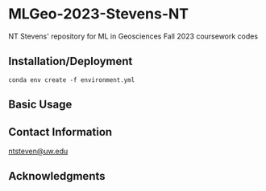 # MLGeo-2023-Stevens-NT
NT Stevens' repository for ML in Geosciences Fall 2023 coursework codes

## Installation/Deployment
`conda env create -f environment.yml`
## Basic Usage

## Contact Information
ntsteven@uw.edu

## Acknowledgments